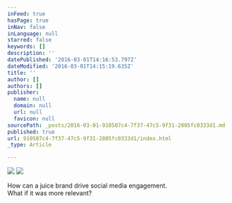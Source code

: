 ```yaml
---
inFeed: true
hasPage: true
inNav: false
inLanguage: null
starred: false
keywords: []
description: ''
datePublished: '2016-03-01T14:16:53.797Z'
dateModified: '2016-03-01T14:15:19.635Z'
title: ''
author: []
authors: []
publisher:
  name: null
  domain: null
  url: null
  favicon: null
sourcePath: _posts/2016-03-01-910507c4-7f37-47c5-9f31-2805fc0333d1.md
published: true
url: 910507c4-7f37-47c5-9f31-2805fc0333d1/index.html
_type: Article

---
```

![](https://the-grid-user-content.s3-us-west-2.amazonaws.com/6ddfcb42-b055-40c9-8876-771526bd06c0.JPG)
![](https://the-grid-user-content.s3-us-west-2.amazonaws.com/f55d5c1b-0aa9-441e-a4af-04e10c5fdf4e.JPG)

How can a juice brand drive social media engagement.   
What if it was more relevant?